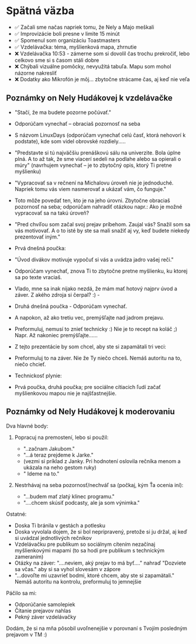 # Spätná väzba

- ✅ Začali sme načas napriek tomu, že Nely a Majo meškali
- ✅ Improvizácie boli presne v limite 15 minút
- ✅ Spomenul som organizáciu Toastmasters
- ✅ Vzdelávačka: téma, myšlienková mapa, zhrnutie
- ❌ Vzdelávačka 10:53 - zámerne som si dovolil čas trochu prekročiť, lebo celkovo sme si s časom stáli dobre
- ❌ Chýbali vizuálne pomôcky, nevyužitá tabuľa. Mapu som mohol názorne nakresliť
- ❌ Dodatky ako Mikrofón je môj... zbytočne strácame čas, aj keď nie veľa

## Poznámky on Nely Hudákovej k vzdelávačke
- "Stačí, že ma budete pozorne počúvať."
- Odporúčam vynechať – obraciaš pozornosť na seba
- S názvom LinuxDays (odporúčam vynechať celú časť, ktorá nehovorí k podstate), kde som videl obrovské rozdiely.....
- "Predstavte si tú najväčšiu prenáškovú sálu na univerzite. Bola úplne plná. A to až tak, že sme viacerí sedeli na podlahe alebo sa opierali o múry" (navrhujem vynechať – je to zbytočný opis, ktorý Ti pretne myšlienku)
- "Vypracovať sa v rečnení na Michalovu úroveň nie je jednoduché. Napriek tomu vás viem nasmerovať a ukázať vám, čo funguje."
- Toto môže povedať ten, kto je na jeho úrovni. Zbytočne obraciaš pozornosť na seba; odporúčam nahradiť otázkou napr.: Ako je možné vypracovať sa na takú úroveň?
- "Pred chvíľou som začal svoj prejav príbehom. Zaujal vás? Snažil som sa vás motivovať. A o to isté by ste sa mali snažiť aj vy, keď budete niekedy prezentovať iným."
- Prvá dnešná poučka:
- "Úvod divákov motivuje vypočuť si vás a uvádza jadro vašej reči."
- Odporúčam vynechať, znova Ti to zbytočne pretne myšlienku, ku ktorej sa  po texte vraciaš. 
- Vlado, mne sa inak nijako nezdá, že mám mať hotový najprv úvod a záver. Z akého zdroja si čerpal? :) -
- Druhá dnešná poučka - Odporúčam vynechať.
- A napokon, až ako tretiu vec, premýšľajte nad jadrom prejavu. 
- Preformuluj, nemusí to znieť technicky :) Nie je to recept na koláč ;) Napr. Až nakoniec premýšľajte......
- Z tejto prezentácie by som chcel, aby ste si zapamätali tri veci: 
- Preformuluj to na záver. Nie že Ty niečo chceš. Nemáš autoritu na to, niečo chcieť.

- Technickosť plynie:
- Prvá poučka, druhá poučka; pre sociálne cítiacich ľudí začať myšlienkovou mapou nie je najšťastnejšie. 

## Poznámky od Nely Hudákovej k moderovaniu

Dva hlavné body: 
1. Popracuj na premostení, lebo si použil:
    - "..začnam Jakubom."
    - "...á teraz prejdeme k Jarke."
    - (vezmi si príklad z Janky. Pri hodnotení oslovila rečníka menom a ukázala na neho gestom ruky)
    - " Ideme na to."

2. Nestrhávaj na seba pozornosť/nechváľ sa (počkaj, kým Ťa ocenia iní):
    - "...budem mať zlatý klinec programu."
    - "....chcem skúsiť podcasty, ale ja som výnimka."

Ostatné:
- Doska Ti bránila v gestách a potlesku 
- Doska vyvolala dojem, že si bol nepripravený, pretože si ju držal, aj keď si uvádzal jednotlivých rečníkov
- Vzdelávačku pre publikum so sociálnym cítením nezačínaj myšlienkovými mapami (to sa hodí pre publikum s technickým zameraním)
- Otázky na záver: "....neviem, aký prejav to má byť...." nahraď "Dozviete sa včas." aby si sa vyhol slovesám v zápore
- "...dovoľte mi uzavrieť bodmi, ktoré chcem, aby ste si zapamätali." Nemáš autoritu na kontrolu, preformuluj to jemnejšie 

Páčilo sa mi: 
+ Odporúčanie samolepiek
+ Čítanie prejavov nahlas
+ Pekný záver vzdelávačky

Dodám, že si na mňa pôsobil uvoľnenejšie v porovnaní s Tvojím posledným prejavom v TM :)